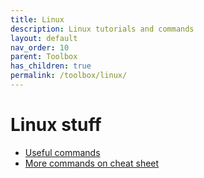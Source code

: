 ```yaml
---
title: Linux
description: Linux tutorials and commands
layout: default
nav_order: 10
parent: Toolbox
has_children: true
permalink: /toolbox/linux/
---
```


# Linux stuff

- [Useful commands](./linuxcommands.md)
- [More commands on cheat sheet](./linuxcommands.pdf)
